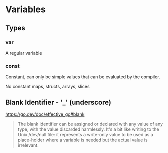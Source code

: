 Variables
=========

Types
-----

### var
A regular variable

### const
Constant, can only be simple values that can be evaluated by the compiler.

No constant maps, structs, arrays, slices






Blank Identifier - '_' (underscore)
-----------------------------------

https://go.dev/doc/effective_go#blank

> The blank identifier can be assigned or declared with any value of any type, with the value discarded harmlessly. It's a bit like writing to the Unix /dev/null file: it represents a write-only value to be used as a place-holder where a variable is needed but the actual value is irrelevant.

